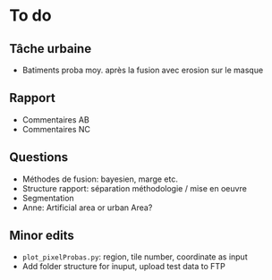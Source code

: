 # To do
## Tâche urbaine
- Batiments proba moy. après la fusion avec erosion sur le masque

## Rapport
- Commentaires AB
- Commentaires NC

## Questions
- Méthodes de fusion: bayesien, marge etc.
- Structure rapport: séparation méthodologie / mise en oeuvre
- Segmentation
- Anne: Artificial area or urban Area?

## Minor edits
- `plot_pixelProbas.py`: region, tile number, coordinate as input
- Add folder structure for inuput, upload test data to FTP
